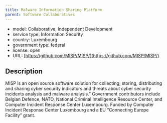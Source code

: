 ```yaml
---
title: Malware Information Sharing Platform
parent: Software Collaboratives
---
```


- model: Collaborative, Independent Development
- service type: Information Security
- country: Luxembourg
- government type: federal
- license: open
- URL: [https://github.com/MISP/MISP/](https://github.com/MISP/MISP/)

## Description
MISP is an open source software solution for collecting, storing, distributing and sharing cyber security indicators and threats about cyber security incidents analysis and malware analysis.” Government contributors include Belgian Defence, NATO, National Criminal Intelligence Resource Center, and Computer Incident Response Center Luxembourg. Funded by Computer Incident Response Center Luxembourg and a EU “Connecting Europe Facility” grant.
